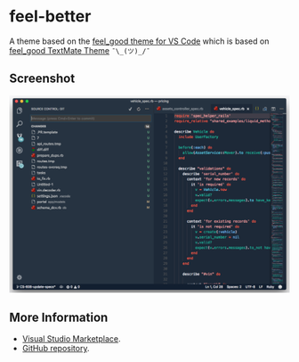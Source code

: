 # feel-better

A theme based on the [feel_good theme for VS Code](https://github.com/gerane/VSCodeThemes/tree/master/gerane.Theme-feel_good) which is based on [feel_good TextMate Theme](http://colorsublime.com/theme/feel_good) `¯\_(ツ)_/¯ `

## Screenshot
![screenshot](https://raw.githubusercontent.com/edipox/feel-better/master/screenshot.png)


## More Information
* [Visual Studio Marketplace](TBD).
* [GitHub repository](https://github.com/edipox/feel-better).
